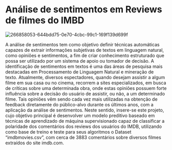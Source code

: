 # **Análise de sentimentos em Reviews de filmes do IMBD**
![266858053-644bdd75-0e70-4cbc-99c1-169f139d699f](https://github.com/RickPardono/An-lise-de-sentimentos-em-Reviews-de-filmes-do-IMBD/assets/124527157/e1080129-fdd9-455c-9012-472736473514)

A análise de sentimentos tem como objetivo definir técnicas automáticas capazes de extrair informações subjetivas de textos em linguagem natural, como opiniões e sentimentos, a fim de criar conhecimento estruturado que possa ser utilizado por um sistema de apoio ou tomador de decisão. A identificação de sentimentos em textos é uma das áreas de pesquisa mais destacadas em Processamento de Linguagem Natural e mineração de texto. Atualmente, diversos espectadores, quando desejam assistir a algum filme em sua casa ou no cinema, recorrem a sites especializados, em busca de críticas sobre uma determinada obra, onde estas opiniões possuem forte influência sobre a decisão do usuário de assistir, ou não, a um determinado filme. Tais opiniões vêm sendo cada vez mais utilizadas na obtenção de feedback diretamente do público-alvo durante os últimos anos, com a aplicação da análise de sentimentos. Neste sentido, insere-se este projeto, cujo objetivo principal é desenvolver um modelo preditivo baseado em técnicas de aprendizado de máquina supervisionado capaz de classificar a polaridade dos comentários dos reviews dos usuários do IMDB, utilizando como base de treino e teste para seus algoritmos o Dataset “imdbmovies.csv”, com cerca de 3883 comentários sobre diversos filmes extraídos do
site imdb.com.

